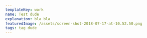 ```yaml
---
templateKey: work
name: Test dude
explanation: bla bla
featuredImage: /assets/screen-shot-2018-07-17-at-10.52.50.png
tags: tag dude
---
```


